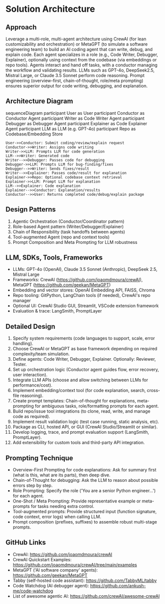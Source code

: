 
# Solution Architecture

## Approach
Leverage a multi-role, multi-agent architecture using CrewAI (for lean customizability and orchestration) or MetaGPT (to simulate a software engineering team) to build an AI coding agent that can write, debug, and explain code. Each agent specializes in a role (e.g., Code Writer, Debugger, Explainer), optionally using context from the codebase (via embeddings or repo tools). Agents interact and hand off tasks, with a conductor managing the workflow and validating results. LLMs such as GPT-4o, DeepSeek2.5, Mistral Large, or Claude 3.5 Sonnet perform code reasoning. Prompt engineering (overview-first, chain-of-thought, role/meta prompting) ensures superior output for code writing, debugging, and explanation.

## Architecture Diagram
sequenceDiagram
    participant User as User
    participant Conductor as Conductor Agent
    participant Writer as Code Writer Agent
    participant Debugger as Debugger Agent
    participant Explainer as Code Explainer Agent
    participant LLM as LLM (e.g. GPT-4o)
    participant Repo as Codebase/Embedding Store

    User->>Conductor: Submit coding/review/explain request
    Conductor->>Writer: Assigns code writing
    Writer->>LLM: Prompts LLM for code generation
    LLM-->>Writer: Generated code
    Writer-->>Debugger: Passes code for debugging
    Debugger->>LLM: Prompts LLM for bug-finding/fixes
    Debugger-->>Writer: Sends fixes/result
    Writer-->>Explainer: Passes code/result for explanation
    Explainer->>Repo: Optional codebase context retrieval
    Explainer->>LLM: Prompt LLM for explanation
    LLM-->>Explainer: Code explanation
    Explainer-->>Conductor: Explanation/results
    Conductor-->>User: Returns completed code/debug/explain package


## Design Patterns
1. Agentic Orchestration (Conductor/Coordinator pattern)
2. Role-based Agent pattern (Writer/Debugger/Explainer)
3. Chain of Responsibility (task handoffs between agents)
4. Tool-augmented Agent (repo and context tools)
5. Prompt Composition and Meta Prompting for LLM robustness

## LLM, SDKs, Tools, Frameworks
- LLMs: GPT-4o (OpenAI), Claude 3.5 Sonnet (Anthropic), DeepSeek 2.5, Mistral Large
- Frameworks: CrewAI (https://github.com/joaomdmoura/crewAI), MetaGPT (https://github.com/geekan/MetaGPT)
- Embedding and vector stores: OpenAI Embedding API, FAISS, Chroma
- Repo tooling: GitPython, LangChain tools (if needed), CrewAI's repo manager
- Optional UI: CrewAI Studio GUI, Streamlit, VSCode extension framework
- Evaluation & trace: LangSmith, PromptLayer

## Detailed Design
1. Specify system requirements (code languages to support, scale, error handling).
2. Choose CrewAI or MetaGPT as base framework depending on required complexity/team simulation.
3. Define agents: Code Writer, Debugger, Explainer. Optionally: Reviewer, Tester.
4. Set up orchestration logic (Conductor agent guides flow, error recovery, user interaction).
5. Integrate LLM APIs (choose and allow switching between LLMs for performance/cost).
6. Implement embedding/context tool (for code explanation, search, cross-file reasoning).
7. Create prompt templates: Chain-of-thought for explanations, meta-prompting for ambiguous tasks, role/formatting prompts for each agent.
8. Build repo/issue tool integrations (to clone, read, write, and manage code as required).
9. Implement result validation logic (test case running, static analysis, etc).
10. Package as CLI, hosted API, or GUI (CrewAI Studio/Streamlit or similar).
11. Develop logging, trace, and prompt evaluation support (LangSmith, PromptLayer).
12. Add extensibility for custom tools and third-party API integration.

## Prompting Technique
- Overview-First Prompting for code explanations: Ask for summary first (what is this, what are its parts), then deep dive.
- Chain-of-Thought for debugging: Ask the LLM to reason about possible errors step by step.
- Role Prompting: Specify the role ('You are a senior Python engineer…') for each agent.
- One-Shot / Meta Prompting: Provide representative example or meta-prompts for tasks needing extra control.
- Tool-augmented prompts: Provide structured input (function signature, code context, error logs) when calling LLM.
- Prompt composition (prefixes, suffixes) to assemble robust multi-stage prompts.

## GitHub Links
- CrewAI: https://github.com/joaomdmoura/crewAI
- CrewAI Quickstart Examples: https://github.com/joaomdmoura/crewAI/tree/main/examples
- MetaGPT ('AI software company' agents): https://github.com/geekan/MetaGPT
- Tabby (self-hosted code assistant): https://github.com/TabbyML/tabby
- Code Watchdog (AI debugger agent): https://github.com/ankush-me/code-watchdog
- List of awesome agentic AI: https://github.com/crewAI/awesome-crewAI
